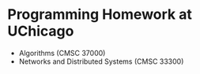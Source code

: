 # Programming Homework at UChicago #

+ Algorithms (CMSC 37000)
+ Networks and Distributed Systems (CMSC 33300)
